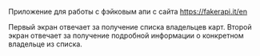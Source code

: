 Приложение для работы с фэйковым апи с сайта https://fakerapi.it/en

Первый экран отвечает за получение списка владельцев карт.
Второй экран отвечает за получение подробной информации о конкретном владельце из списка.

